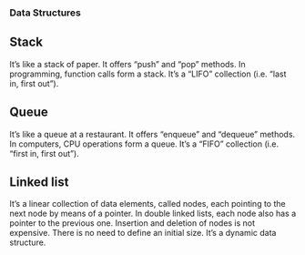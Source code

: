 ### Data Structures

## Stack
It’s like a stack of paper.
It offers “push” and “pop” methods.
In programming, function calls form a stack.
It’s a “LIFO” collection (i.e. “last in, first out”).

## Queue
It’s like a queue at a restaurant.
It offers “enqueue” and “dequeue” methods.
In computers, CPU operations form a queue.
It’s a “FIFO” collection (i.e. “first in, first out”).

## Linked list
It’s a linear collection of data elements, called nodes, each pointing to the next node by means of a pointer.
In double linked lists, each node also has a pointer to the previous one.
Insertion and deletion of nodes is not expensive.
There is no need to define an initial size.
It’s a dynamic data structure.